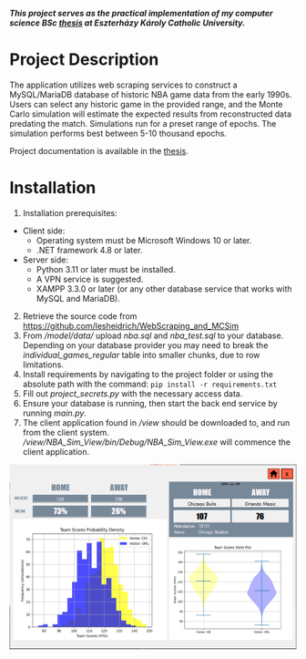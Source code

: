***This project serves as the practical implementation of my computer science BSc [thesis](https://github.com/lesheidrich/Thesis/blob/bf28caa3c3bd65426a2e8a63fd0e69c3d5d254b0/thesis_gwjz4t.pdf) at Eszterházy Károly Catholic University.***

# Project Description
The application utilizes web scraping services to construct a MySQL/MariaDB database of historic NBA game data from the early 1990s. Users can select any historic game in the provided range, and the Monte Carlo simulation will estimate the expected results from reconstructed data predating the match. Simulations run for a preset range of epochs. The simulation performs best between 5-10 thousand epochs.

Project documentation is available in the [thesis](https://github.com/lesheidrich/Thesis/blob/bf28caa3c3bd65426a2e8a63fd0e69c3d5d254b0/thesis_gwjz4t.pdf).

# Installation
1. Installation prerequisites:
  - Client side:
    - Operating system must be Microsoft Windows 10 or later.
    - .NET framework 4.8 or later.
  - Server side:
    - Python 3.11 or later must be installed.
    - A VPN service is suggested.
    - XAMPP 3.3.0 or later (or any other database service that works with MySQL and MariaDB).
2. Retrieve the source code from https://github.com/lesheidrich/WebScraping_and_MCSim
3. From */model/data/* upload *nba.sql* and *nba_test.sql* to your database. Depending on your database provider you may need to break the *individual_games_regular* table into smaller chunks, due to row limitations.
4. Install requirements by navigating to the project folder or using the absolute path with the command: `pip install -r requirements.txt`
5. Fill out *project_secrets.py* with the necessary access data.
6. Ensure your database is running, then start the back end service by running *main.py*.
7. The client application found in */view* should be downloaded to, and run from the client system. */view/NBA_Sim_View/bin/Debug/NBA_Sim_View.exe* will commence
the client application.

![Monte Carlo simulation results](https://github.com/lesheidrich/Thesis/blob/main/img/user-guide/MonteCarlo.png?raw=true)
